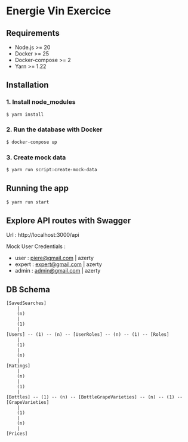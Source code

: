 # Energie Vin Exercice

## Requirements

- Node.js >= 20
- Docker >= 25
- Docker-compose >= 2
- Yarn >= 1.22

## Installation

### 1. Install node_modules
```bash
$ yarn install
```

### 2. Run the database with Docker
```bash
$ docker-compose up
```

### 3. Create mock data

```bash
$ yarn run script:create-mock-data
```

## Running the app

```bash
$ yarn run start
```

## Explore API routes with Swagger

Url : http://localhost:3000/api

Mock User Credentials  :

- user : piere@gmail.com | azerty
- expert : expert@gmail.com | azerty
- admin : admin@gmail.com | azerty

## DB Schema

```
[SavedSearches]
	|
    (n)
    |
    (1)
    |
[Users] -- (1) -- (n) -- [UserRoles] -- (n) -- (1) -- [Roles]
    |
    (1)
    |
    (n)
    |
[Ratings]
    |
    (n)
    |
    (1)
    |
[Bottles] -- (1) -- (n) -- [BottleGrapeVarieties] -- (n) -- (1) -- [GrapeVarieties]
	|
    (1)
    |
    (n)
    |
[Prices]
```
